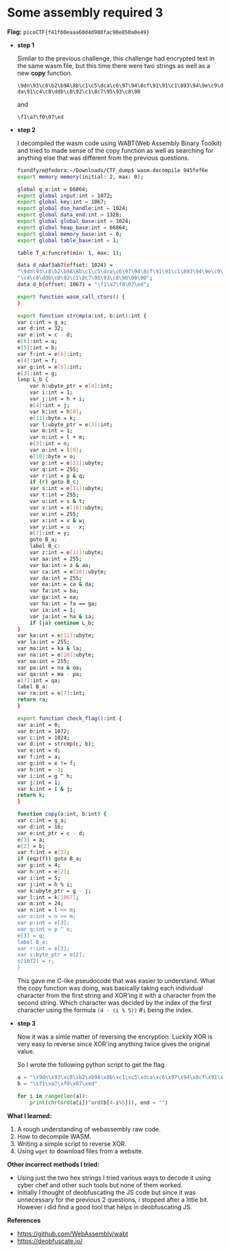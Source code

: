 # Some assembly required 3

**Flag:** `picoCTF{f41f60eaaa60d4d980fac90e050a0e49}`

- **step 1**

    Similar to the previous challenge, this challenge had encrypted text in the same wasm file, but this time there were two strings as well as a new **copy** function.

    `\9dn\93\c8\b2\b9A\8b\c1\c5\dca\c6\97\94\8cf\91\91\c1\893\94\9e\c9\dda\91\c4\c8\ddb\c0\92\c1\8c7\95\93\c8\90`

    and

    `\f1\a7\f0\07\ed`

- **step 2**

    I decompiled the wasm code using WABT(Web Assembly Binary Toolkit) and tried to made sense of the copy function as well as searching for anything else that was different from the previous questions. 

    ```bash
    fiendfyre@fedora:~/Downloads/CTF_dump$ wasm-decompile 945fef6e
    export memory memory(initial: 2, max: 0);

    global g_a:int = 66864;
    export global input:int = 1072;
    export global key:int = 1067;
    export global dso_handle:int = 1024;
    export global data_end:int = 1328;
    export global global_base:int = 1024;
    export global heap_base:int = 66864;
    export global memory_base:int = 0;
    export global table_base:int = 1;

    table T_a:funcref(min: 1, max: 1);

    data d_nAaf3ab7(offset: 1024) =
    "\9dn\93\c8\b2\b9A\8b\c1\c5\dca\c6\97\94\8cf\91\91\c1\893\94\9e\c9\dda\91"
    "\c4\c8\ddb\c0\92\c1\8c7\95\93\c8\90\00\00";
    data d_b(offset: 1067) = "\f1\a7\f0\07\ed";

    export function wasm_call_ctors() {
    }

    export function strcmp(a:int, b:int):int {
    var c:int = g_a;
    var d:int = 32;
    var e:int = c - d;
    e[6]:int = a;
    e[5]:int = b;
    var f:int = e[6]:int;
    e[4]:int = f;
    var g:int = e[5]:int;
    e[3]:int = g;
    loop L_b {
        var h:ubyte_ptr = e[4]:int;
        var i:int = 1;
        var j:int = h + i;
        e[4]:int = j;
        var k:int = h[0];
        e[11]:byte = k;
        var l:ubyte_ptr = e[3]:int;
        var m:int = 1;
        var n:int = l + m;
        e[3]:int = n;
        var o:int = l[0];
        e[10]:byte = o;
        var p:int = e[11]:ubyte;
        var q:int = 255;
        var r:int = p & q;
        if (r) goto B_c;
        var s:int = e[11]:ubyte;
        var t:int = 255;
        var u:int = s & t;
        var v:int = e[10]:ubyte;
        var w:int = 255;
        var x:int = v & w;
        var y:int = u - x;
        e[7]:int = y;
        goto B_a;
        label B_c:
        var z:int = e[11]:ubyte;
        var aa:int = 255;
        var ba:int = z & aa;
        var ca:int = e[10]:ubyte;
        var da:int = 255;
        var ea:int = ca & da;
        var fa:int = ba;
        var ga:int = ea;
        var ha:int = fa == ga;
        var ia:int = 1;
        var ja:int = ha & ia;
        if (ja) continue L_b;
    }
    var ka:int = e[11]:ubyte;
    var la:int = 255;
    var ma:int = ka & la;
    var na:int = e[10]:ubyte;
    var oa:int = 255;
    var pa:int = na & oa;
    var qa:int = ma - pa;
    e[7]:int = qa;
    label B_a:
    var ra:int = e[7]:int;
    return ra;
    }

    export function check_flag():int {
    var a:int = 0;
    var b:int = 1072;
    var c:int = 1024;
    var d:int = strcmp(c, b);
    var e:int = d;
    var f:int = a;
    var g:int = e != f;
    var h:int = -1;
    var i:int = g ^ h;
    var j:int = 1;
    var k:int = i & j;
    return k;
    }

    function copy(a:int, b:int) {
    var c:int = g_a;
    var d:int = 16;
    var e:int_ptr = c - d;
    e[3] = a;
    e[2] = b;
    var f:int = e[3];
    if (eqz(f)) goto B_a;
    var g:int = 4;
    var h:int = e[2];
    var i:int = 5;
    var j:int = h % i;
    var k:ubyte_ptr = g - j;
    var l:int = k[1067];
    var m:int = 24;
    var n:int = l << m;
    var o:int = n >> m;
    var p:int = e[3];
    var q:int = p ^ o;
    e[3] = q;
    label B_a:
    var r:int = e[3];
    var s:byte_ptr = e[2];
    s[1072] = r;
    }

    ```

    This gave me C-like pseudocode that was easier to understand. What the copy function was doing, was basically taking each individual character from the first string and XOR'ing it with a character from the second string. Which character was decided by the index of the first character using the formula `(4 - (i % 5))` #`i` being the index. 

- **step 3**

    Now it was a simle matter of reversing the encryption. Luckily XOR is very easy to reverse since XOR'ing anything twice gives the original value.

    So I wrote the following python script to get the flag.

    ```python
    a = "\x9dn\x93\xc8\xb2\xb9A\x8b\xc1\xc5\xdca\xc6\x97\x94\x8cf\x91\x91\xc1\x893\x94\x9e\xc9\xdda\x91\xc4\xc8\xddb\xc0\x92\xc1\x8c7\x95\x93\xc8\x90"
    b = "\xf1\xa7\xf0\x07\xed"

    for i in range(len(a)):
        print(chr(ord(a[i])^ord(b[4-i%5])), end = "")

    ```
    

**What I learned:**

1. A rough understanding of webassembly raw code.
2. How to decompile WASM. 
3. Writing a simple script to reverse XOR.
4. Using `wget` to download files from a website.

**Other incorrect methods I tried:**

- Using just the two hex strings I tried various ways to decode it using cyber chef and other such tools but none of them worked. 
- Initially I thought of deobfuscating the JS code but since it was unnecessary for the previous 2 questions, i stopped after a little bit. However i did find a good tool that helps in deobfuscating JS.

**References**

- https://github.com/WebAssembly/wabt
- https://deobfuscate.io/
